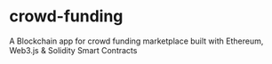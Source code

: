 # crowd-funding
A Blockchain app for crowd funding marketplace built with Ethereum, Web3.js &amp; Solidity Smart Contracts
